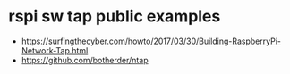 # rspi sw tap public examples

* https://surfingthecyber.com/howto/2017/03/30/Building-RaspberryPi-Network-Tap.html
* https://github.com/botherder/ntap


